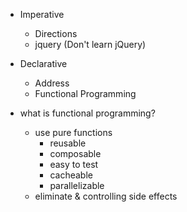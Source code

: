 - Imperative
  - Directions 
  - jquery  (Don't learn jQuery)

- Declarative
  - Address
  - Functional Programming

- what is functional programming?
  - use pure functions
    - reusable
    - composable
    - easy to test
    - cacheable
    - parallelizable
  - eliminate & controlling side effects